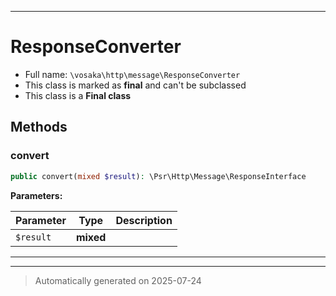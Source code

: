 ***

# ResponseConverter





* Full name: `\vosaka\http\message\ResponseConverter`
* This class is marked as **final** and can't be subclassed
* This class is a **Final class**




## Methods


### convert



```php
public convert(mixed $result): \Psr\Http\Message\ResponseInterface
```








**Parameters:**

| Parameter | Type | Description |
|-----------|------|-------------|
| `$result` | **mixed** |  |





***


***
> Automatically generated on 2025-07-24

